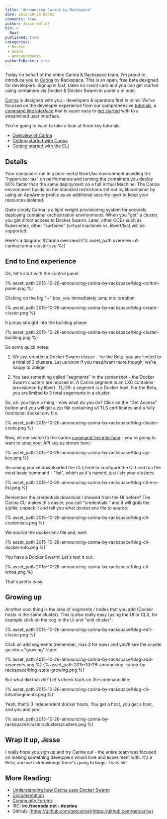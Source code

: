 ```yaml
---
title: "Announcing Carina by Rackspace"
date: 2015-10-26 00:01
comments: true
author: Jesse Noller
bio: >
  Boat
published: true
categories:
 - Docker
 - Swarm
 - Announcements
authorIsRacker: true
---
```


Today on behalf of the entire Carina & Rackspace team, I'm proud to introduce you to [Carina] by Rackspace. This is an open, free beta designed for developers. Signup is fast, takes no credit card and you can get started using containers via Docker & Docker Swarm in under a minute.

[Carina] is designed with you - developers & operators first in mind. We've focused on the developer experience from our comprehensive [tutorials], a [command line interface] that is super easy to [get started] with to a streamlined user interface.

You're going to want to take a look at three key tutorials:

* [Overview of Carina]({{site.baseurl}}/docs/overview-of-carina/)
* [Getting started with Carina]({{site.baseurl}}/docs/tutorials/getting-started-on-carina/)
* [Getting started with the CLI]({{site.baseurl}}/docs/tutorials/getting-started-carina-cli/)

## Details
Your containers run in a bare-metal libvirt/lxc environment avoiding the "hypervisor tax" on performance and running the containers you deploy 60% faster than the same deployment on a full Virtual Machine. The Carina environment builds on the standard restrictions set out by libcontainer by using an AppArmor profile as an additional security layer to keep your resources isolated.

Quite simply Carina is a light weight provisioning system for securely deploying container orchestration environments. When you "get" a cluster, you get direct access to Docker Swarm. Later, other COEs such as Kubernetes, other "surfaces" (virtual machines vs. libvirt/lxc) will be supported.

Here's a diagram!
![Carina overview]({% asset_path overview-of-carina/carina-cluster.svg %})



## End to End experience

Ok, let's start with the control panel:

{% asset_path 2015-10-26-announcing-carina-by-rackspace/blog-control-panel.png %}

Clicking on the big "+" box, you immediately jump into creation:

{% asset_path 2015-10-26-announcing-carina-by-rackspace/blog-create-cluster.png %}

It jumps straight into the building phase:

{% asset_path 2015-10-26-announcing-carina-by-rackspace/blog-cluster-building.png %}

So some quick notes:

1. We just created a Docker Swarm cluster - for the Beta, you are limited to a total of 3 clusters. Let us know if you need/want more though, we're happy to oblige!

2. You see something called "segments" in the screenshot - the Docker Swarm clusters are housed in. A Carina segment is an LXC container provisioned by libvirt. TL;DR: a segment is a Docker host. For the Beta, you are limited to 3 total segements in a cluster.

So, ok. you have a thing - now what do you do? Click on the "Get Access" button and you will get a zip file containing all TLS certificates and a fully functional docker.env file:

{% asset_path 2015-10-26-announcing-carina-by-rackspace/blog-cluster-creds.png %}

Now, let me switch to the carina [command line interface] - you're going to want to snag your API key as shown here:

{% asset_path 2015-10-26-announcing-carina-by-rackspace/blog-api-key.png %}

Assuming you've downloaded the CLI; time to configure the CLI and run the most basic command - "list", which as it's named, just lists your clusters:

{% asset_path 2015-10-26-announcing-carina-by-rackspace/blog-cli-env-list.png %}

Remember the credentials download I showed from the UI before? The Carina CLI makes this easier, you call "credentials <clustername>" and it will grab the zipfile, unpack it and tell you what docker.env file to source:

{% asset_path 2015-10-26-announcing-carina-by-rackspace/blog-cli-credentials.png %}

We source the docker.env file and, well:

{% asset_path 2015-10-26-announcing-carina-by-rackspace/blog-cli-docker-info.png %}

You have a Docker Swarm! Let's test it out:

{% asset_path 2015-10-26-announcing-carina-by-rackspace/blog-cli-whoa.png %}

That's pretty easy.

## Growing up

Another cool thing is the idea of segments / nodes that you add (Docker hosts in the same cluster). This is also really easy (using the UI or CLI), for example click on the cog in the UI and "edit cluster":

{% asset_path 2015-10-26-announcing-carina-by-rackspace/blog-edit-cluster.png %}

Click on add segments (remember, max 3 for now) and you'll see the cluster go into a "growing" state:

{% asset_path 2015-10-26-announcing-carina-by-rackspace/blog-add-segments.png %}
{% asset_path 2015-10-26-announcing-carina-by-rackspace/blog-state-growing.png %}

But what did that do? Let's check back on the command line:

{% asset_path 2015-10-26-announcing-carina-by-rackspace/blog-cli-lotsofsegments.png %}

Yeah, that's 3 independent docker hosts. You get a host, you get a host, and you and you!

{% asset_path 2015-10-26-announcing-carina-by-rackspace/clustersclustersclusters.png %}

## Wrap it up, Jesse

I really hope you sign up and try Carina out - the entire team was focused on making something developers would love and experiment with. It's a Beta; and we acknowledge there's going to bugs. Thats ok!

## More Reading:
* [Understanding how Carina uses Docker Swarm](https://getcarina.com/docs/tutorials/docker-swarm-carina/)
* [Documentation](https://getcarina.com/docs/)
* [Community Forums](https://community.getcarina.com/)
* IRC: **irc.freenode.net - #carina**
* GitHub: [https://github.com/getcarina](https://github.com/getcarina)

[carina]: https://getcarina.com
[tutorials]: https://getcarina.com/docs
[command line interface]: https://github.com/getcarina/carina/releases
[get started]:https://getcarina.com/docs/tutorials/getting-started-carina-cli/
